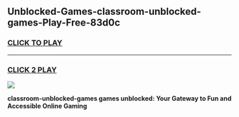 
## Unblocked-Games-classroom-unblocked-games-Play-Free-83d0c
<h3>
<a href="https://premium76.site?title=classroom-unblocked-games&ref=20M">CLICK TO PLAY</a></h3>
<hr>

<h3>
<a href="https://premium76.site?title=classroom-unblocked-games&ref=20M">CLICK 2 PLAY</a>
  
</h3>

<a href="https://premium76.site?title=classroom-unblocked-games&ref=19M"><img src="https://clearcache.store/games.png"></a>


**classroom-unblocked-games games unblocked: Your Gateway to Fun and Accessible Online Gaming**
